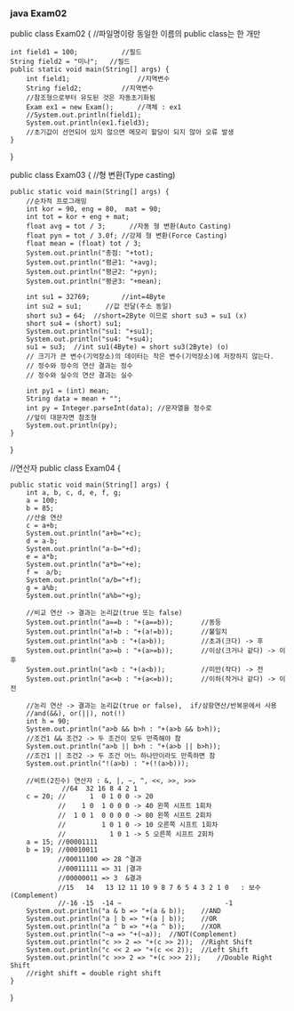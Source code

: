 ### java Exam02



public class Exam02 {
//파일명이랑 동일한 이름의 public class는 한 개만

	int field1 = 100; 			//필드
	String field2 = "미나";	//필드
	public static void main(String[] args) {
		int field1;					//지역변수
		String field2;			//지역변수
		//참조형으로부터 유도된 것은 자동초기화됨 
		Exam ex1 = new Exam();		//객체 : ex1
		//System.out.println(field1);
		System.out.println(ex1.field3);
		//초기값이 선언되어 있지 않으면 메모리 할당이 되지 않아 오류 발생
	}
}

public class Exam03 {
//형 변환(Type casting)

	public static void main(String[] args) {
		//순차적 프로그래밍
		int kor = 90, eng = 80,  mat = 90;
		int tot = kor + eng + mat;
		float avg = tot / 3;      //자동 형 변환(Auto Casting)
		float pyn = tot / 3.0f;	//강제 형 변환(Force Casting)
		float mean = (float) tot / 3;
		System.out.println("총점: "+tot);
		System.out.println("평균1: "+avg);
		System.out.println("평균2: "+pyn);
		System.out.println("평균3: "+mean);
		
		int su1 = 32769;		//int=4Byte
		int su2 = su1; 		//값 전달(주소 동일)
		short su3 = 64;  //short=2Byte 이므로 short su3 = su1 (x)
		short su4 = (short) su1;
		System.out.println("su1: "+su1);
		System.out.println("su4: "+su4);
		su1 = su3;	//int su1(4Byte) = short su3(2Byte) (o)
		// 크기가 큰 변수(기억장소)의 데이터는 작은 변수(기억장소)에 저장하지 않는다.
		// 정수와 정수의 연산 결과는 정수
		// 정수와 실수의 연산 결과는 실수
		
		int py1 = (int) mean;
		String data = mean + "";
		int py = Integer.parseInt(data); //문자열을 정수로
		//앞이 대문자면 참조형
		System.out.println(py);
	}
}


//연산자
public class Exam04 {

	public static void main(String[] args) {
		int a, b, c, d, e, f, g;
		a = 100;
		b = 85;
		//산술 연산
		c = a+b;
		System.out.println("a+b="+c);
		d = a-b;
		System.out.println("a-b="+d);
		e = a*b;
		System.out.println("a*b="+e);
		f =  a/b;
		System.out.println("a/b="+f);
		g = a%b;
		System.out.println("a%b="+g);
		
		//비교 연산 -> 결과는 논리값(true 또는 false)
		System.out.println("a==b : "+(a==b));		//동등
		System.out.println("a!=b : "+(a!=b));		//불일치
		System.out.println("a>b : "+(a>b));			//초과(크다) -> 후
		System.out.println("a>=b : "+(a>=b));		//이상(크거나 같다) -> 이후
		System.out.println("a<b : "+(a<b));			//미만(작다) -> 전
		System.out.println("a<=b : "+(a<=b));		//이하(작거나 같다) -> 이전
		
		//논리 연산 -> 결과는 논리값(true or false),  if/삼항연산/반복문에서 사용
		//and(&&), or(||), not(!)
		int h = 90;
		System.out.println("a>b && b>h : "+(a>b && b>h));
		//조건1 && 조건2 -> 두 조건이 모두 만족해야 참
		System.out.println("a>b || b>h : "+(a>b || b>h));
		//조건1 || 조건2 -> 두 조건 어느 하나만이라도 만족하면 참
		System.out.println("!(a>b) : "+(!(a>b)));
		
		//비트(2진수) 연산자 : &, |, ~, ^, <<, >>, >>>
				 //64  32 16 8 4 2 1 
		c = 20;	//		1  0 1 0 0 -> 20
				//	  1 0  1 0 0 0 -> 40 왼쪽 시프트 1회차
				//  1 0 1  0 0 0 0 -> 80 왼쪽 시프트 2회차
				//	  	   1 0 1 0 -> 10 오른쪽 시프트 1회차
				//  	     1 0 1 -> 5 오른쪽 시프트 2회차
		a = 15;	//00001111
		b = 19;	//00010011
				//00011100 => 28 ^결과
				//00011111 => 31 |결과
				//00000011 => 3  &결과
				//15   14   13 12 11 10 9 8 7 6 5 4 3 2 1 0   : 보수(Complement)
				//-16 -15  -14 ~                          -1
		System.out.println("a & b => "+(a & b));	//AND
		System.out.println("a | b => "+(a | b));	//OR
		System.out.println("a ^ b => "+(a ^ b));	//XOR
		System.out.println("~a => "+(~a));	//NOT(Complement)
		System.out.println("c >> 2 => "+(c >> 2));	//Right Shift
		System.out.println("c << 2 => "+(c << 2));	//Left Shift
		System.out.println("c >>> 2 => "+(c >>> 2));	//Double Right Shift
		//right shift = double right shift
	}
}


